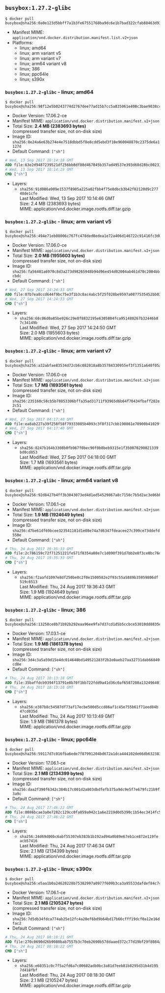 ## `busybox:1.27.2-glibc`

```console
$ docker pull busybox@sha256:0a0e123d5bbff7a1b3fe67551768ba9dc6e1b7bad322cfab88463d9337a3fbe3
```

-	Manifest MIME: `application/vnd.docker.distribution.manifest.list.v2+json`
-	Platforms:
	-	linux; amd64
	-	linux; arm variant v5
	-	linux; arm variant v7
	-	linux; arm64 variant v8
	-	linux; 386
	-	linux; ppc64le
	-	linux; s390x

### `busybox:1.27.2-glibc` - linux; amd64

```console
$ docker pull busybox@sha256:98f12e5b0243774d2767dee77ad15b7cc5a835061e408c3bae9038ccdfa9d955
```

-	Docker Version: 17.06.2-ce
-	Manifest MIME: `application/vnd.docker.distribution.manifest.v2+json`
-	Total Size: **2.4 MB (2383693 bytes)**  
	(compressed transfer size, not on-disk size)
-	Image ID: `sha256:8e24a6e63b274e4e7518dbbd5f8e8cdd5ebd3f10e960048870c2375de6a1127d`
-	Default Command: `["sh"]`

```dockerfile
# Wed, 13 Sep 2017 10:14:18 GMT
ADD file:63e2d9487239521df256bb8df88d467845b357ad49537e393d68d28bc00231ff in / 
# Wed, 13 Sep 2017 10:14:19 GMT
CMD ["sh"]
```

-	Layers:
	-	`sha256:91d086a909e1537f8905a225a02fbb4f75e0dbcb3b42f82120d9c27748de1cfe`  
		Last Modified: Wed, 13 Sep 2017 10:14:46 GMT  
		Size: 2.4 MB (2383693 bytes)  
		MIME: application/vnd.docker.image.rootfs.diff.tar.gzip

### `busybox:1.27.2-glibc` - linux; arm variant v5

```console
$ docker pull busybox@sha256:494e71eb08006c767fc478ded8edea1e72a406d146722c91416fc3d0a334bd59
```

-	Docker Version: 17.06.0-ce
-	Manifest MIME: `application/vnd.docker.distribution.manifest.v2+json`
-	Total Size: **2.0 MB (1955603 bytes)**  
	(compressed transfer size, not on-disk size)
-	Image ID: `sha256:fa56401a6970c8d3a273d98265948b94d96e454d02004ab461d70c2004bbcbdc`
-	Default Command: `["sh"]`

```dockerfile
# Wed, 27 Sep 2017 14:24:33 GMT
ADD file:07b7ea8ccd644f9bc75e3f1b3c8ac4abc5f25f028be9597a0877535452bb0375 in / 
# Wed, 27 Sep 2017 14:24:33 GMT
CMD ["sh"]
```

-	Layers:
	-	`sha256:68c06d0a85be926c29e8f8832195e6305804fca951480267b32446b87c34149b`  
		Last Modified: Wed, 27 Sep 2017 14:24:50 GMT  
		Size: 2.0 MB (1955603 bytes)  
		MIME: application/vnd.docker.image.rootfs.diff.tar.gzip

### `busybox:1.27.2-glibc` - linux; arm variant v7

```console
$ docker pull busybox@sha256:a32abfae83534d72cb6c082018a8b35784330955ef3f1351a640f05a070e9524
```

-	Docker Version: 17.06.0-ce
-	Manifest MIME: `application/vnd.docker.distribution.manifest.v2+json`
-	Total Size: **1.7 MB (1693561 bytes)**  
	(compressed transfer size, not on-disk size)
-	Image ID: `sha256:235160c58cb5b78853306bffa35ad31711f93965d6b64f70434fbaff282e2c51`
-	Default Command: `["sh"]`

```dockerfile
# Wed, 27 Sep 2017 04:17:40 GMT
ADD file:ea8ab227a39f258f58f79333085b4093c3f8f317cbb190861e70900b41029ff0 in / 
# Wed, 27 Sep 2017 04:17:40 GMT
CMD ["sh"]
```

-	Layers:
	-	`sha256:8247b164b3308b0fb967f0bec90f0b8beb9315e1f350070290021339bd0cd853`  
		Last Modified: Wed, 27 Sep 2017 04:18:00 GMT  
		Size: 1.7 MB (1693561 bytes)  
		MIME: application/vnd.docker.image.rootfs.diff.tar.gzip

### `busybox:1.27.2-glibc` - linux; arm64 variant v8

```console
$ docker pull busybox@sha256:92d8427b4ff3b3043073ed4d1ed54529867a8c7150c7b5d2ac3e06bb2dc5bf1c
```

-	Docker Version: 17.06.1-ce
-	Manifest MIME: `application/vnd.docker.distribution.manifest.v2+json`
-	Total Size: **1.9 MB (1924649 bytes)**  
	(compressed transfer size, not on-disk size)
-	Image ID: `sha256:d7be61df69bcee323541181d1e08e74a7d6347fdeacee27c399ce73ddefd558e`
-	Default Command: `["sh"]`

```dockerfile
# Thu, 24 Aug 2017 19:35:33 GMT
ADD file:2c786159c72f71251221fe571f8354a08e7c1d090f391d7bb2e0f3ce0bc76dac in / 
# Thu, 24 Aug 2017 19:35:33 GMT
CMD ["sh"]
```

-	Layers:
	-	`sha256:f2aafd1097e8df250be0c2f0e1500582e2f93c55a5889b35959806df519c6513`  
		Last Modified: Thu, 24 Aug 2017 19:36:43 GMT  
		Size: 1.9 MB (1924649 bytes)  
		MIME: application/vnd.docker.image.rootfs.diff.tar.gzip

### `busybox:1.27.2-glibc` - linux; 386

```console
$ docker pull busybox@sha256:13258ce8b71b92b292eaa96ee9fa7d37cd1d5b5ccbce53010dd8835e2ebade09
```

-	Docker Version: 17.03.1-ce
-	Manifest MIME: `application/vnd.docker.distribution.manifest.v2+json`
-	Total Size: **1.9 MB (1861378 bytes)**  
	(compressed transfer size, not on-disk size)
-	Image ID: `sha256:3d4c3a5a59d15e4dc014640bd149521283f2b2e0aeb27aa32731dab66849cd8e`
-	Default Command: `["sh"]`

```dockerfile
# Thu, 24 Aug 2017 10:13:18 GMT
ADD file:35baffdcb9394f13791e8b70f1bb722fdd9a41d36c0af6587208a1324964011b in / 
# Thu, 24 Aug 2017 10:13:18 GMT
CMD ["sh"]
```

-	Layers:
	-	`sha256:e387b8c54587df73af17ecbe500d5ccd86af1c45e755b61f71eed84b47cd035d`  
		Last Modified: Thu, 24 Aug 2017 10:13:49 GMT  
		Size: 1.9 MB (1861378 bytes)  
		MIME: application/vnd.docker.image.rootfs.diff.tar.gzip

### `busybox:1.27.2-glibc` - linux; ppc64le

```console
$ docker pull busybox@sha256:59117d7c016fba6ede7f87991204bd672a1dca444102de66db632383507ed90b
```

-	Docker Version: 17.06.1-ce
-	Manifest MIME: `application/vnd.docker.distribution.manifest.v2+json`
-	Total Size: **2.1 MB (2134399 bytes)**  
	(compressed transfer size, not on-disk size)
-	Image ID: `sha256:daa2f390f6342c384b17c001d2a803dbdfefb375a9dc9e5f7e679fc21b9f3a9c`
-	Default Command: `["sh"]`

```dockerfile
# Thu, 24 Aug 2017 17:46:22 GMT
ADD file:0086bcae3a0e7282c129cc0fa859a942c1a6e2219d0d5390c1b54ec3414fc54d in / 
# Thu, 24 Aug 2017 17:46:22 GMT
CMD ["sh"]
```

-	Layers:
	-	`sha256:24d69d00bc6abf55307eb383b1b192ad94a0b89e67eb1ce872e119feacb57416`  
		Last Modified: Thu, 24 Aug 2017 17:46:34 GMT  
		Size: 2.1 MB (2134399 bytes)  
		MIME: application/vnd.docker.image.rootfs.diff.tar.gzip

### `busybox:1.27.2-glibc` - linux; s390x

```console
$ docker pull busybox@sha256:e5aa1b0a24620228b75382997a0977f609b3ca3a95533dafdef84c74cc8df642
```

-	Docker Version: 17.06.1-ce
-	Manifest MIME: `application/vnd.docker.distribution.manifest.v2+json`
-	Total Size: **2.1 MB (2105247 bytes)**  
	(compressed transfer size, not on-disk size)
-	Image ID: `sha256:7d5db34fdca774ab25e12fc4a20ef6bd9b64bd17b66cfff19dcf0a12e16dfac2`
-	Default Command: `["sh"]`

```dockerfile
# Thu, 24 Aug 2017 08:18:21 GMT
ADD file:270c0690d26b9080bab7557b3c70eb2690b57ddaaed372c77d19bf29f8084a7b in / 
# Thu, 24 Aug 2017 08:18:22 GMT
CMD ["sh"]
```

-	Layers:
	-	`sha256:e60351c0c7f5a2fd6a7c00602adb0bc3a81d7eeb81b8295d31b4d1957d418fbf`  
		Last Modified: Thu, 24 Aug 2017 08:18:30 GMT  
		Size: 2.1 MB (2105247 bytes)  
		MIME: application/vnd.docker.image.rootfs.diff.tar.gzip
